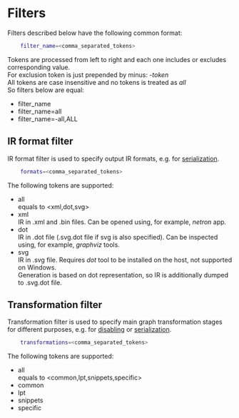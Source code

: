# Filters

Filters described below have the following common format:
```sh
    filter_name=<comma_separated_tokens>
```
Tokens are processed from left to right and each one includes or excludes corresponding value.\
For exclusion token is just prepended by minus: *-token*\
All tokens are case insensitive and no tokens is treated as *all*\
So filters below are equal:
* filter_name
* filter_name=all
* filter_name=-all,ALL

## IR format filter

IR format filter is used to specify output IR formats, e.g. for [serialization](graph_serialization.md#graph-transformations).
```sh
    formats=<comma_separated_tokens>
```

The following tokens are supported:
* all\
equals to <xml,dot,svg>
* xml\
IR in .xml and .bin files. Can be opened using, for example, *netron* app.
* dot\
IR in .dot file (.svg.dot file if svg is also specified). Can be inspected using, for example, *graphviz* tools.
* svg\
IR in .svg file. Requires *dot* tool to be installed on the host, not supported on Windows.\
Generation is based on dot representation, so IR is additionally dumped to .svg.dot file.

## Transformation filter

Transformation filter is used to specify main graph transformation stages for different purposes,
e.g. for [disabling](graph_transformation_disabling.md) or [serialization](graph_serialization.md#graph-transformations).
```sh
    transformations=<comma_separated_tokens>
```

The following tokens are supported:
* all\
equals to <common,lpt,snippets,specific>
* common
* lpt
* snippets
* specific
